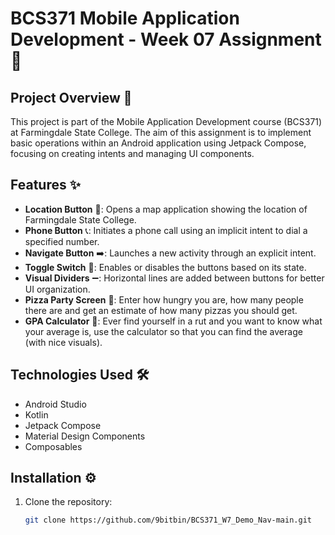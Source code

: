 # BCS371 Mobile Application Development - Week 07 Assignment 📱

## Project Overview 📝

This project is part of the Mobile Application Development course (BCS371) at Farmingdale State College. The aim of this assignment is to implement basic operations within an Android application using Jetpack Compose, focusing on creating intents and managing UI components.

## Features ✨

- **Location Button** 📍: Opens a map application showing the location of Farmingdale State College.
- **Phone Button** 📞: Initiates a phone call using an implicit intent to dial a specified number.
- **Navigate Button** ➡️: Launches a new activity through an explicit intent.
- **Toggle Switch** 🔄: Enables or disables the buttons based on its state.
- **Visual Dividers** ➖: Horizontal lines are added between buttons for better UI organization.
- **Pizza Party Screen** 🍕: Enter how hungry you are, how many people there are and get an estimate of how many pizzas you should get.
- **GPA Calculator** 🧮: Ever find yourself in a rut and you want to know what your average is, use the calculator so that you can find the average (with nice visuals).

## Technologies Used 🛠️

- Android Studio
- Kotlin
- Jetpack Compose
- Material Design Components
- Composables

## Installation ⚙️

1. Clone the repository:
   ```bash
   git clone https://github.com/9bitbin/BCS371_W7_Demo_Nav-main.git
